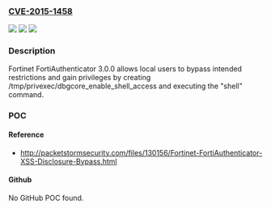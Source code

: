 ### [CVE-2015-1458](https://cve.mitre.org/cgi-bin/cvename.cgi?name=CVE-2015-1458)
![](https://img.shields.io/static/v1?label=Product&message=n%2Fa&color=blue)
![](https://img.shields.io/static/v1?label=Version&message=n%2Fa&color=blue)
![](https://img.shields.io/static/v1?label=Vulnerability&message=n%2Fa&color=brighgreen)

### Description

Fortinet FortiAuthenticator 3.0.0 allows local users to bypass intended restrictions and gain privileges by creating /tmp/privexec/dbgcore_enable_shell_access and executing the "shell" command.

### POC

#### Reference
- http://packetstormsecurity.com/files/130156/Fortinet-FortiAuthenticator-XSS-Disclosure-Bypass.html

#### Github
No GitHub POC found.


